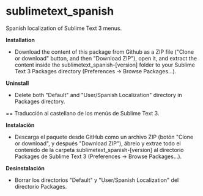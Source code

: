 sublimetext_spanish
===================

Spanish localization of Sublime Text 3 menus.


**Installation**

- Download the content of this package from Github as a ZIP file ("Clone or download" button, and then "Download ZIP"), open it, and extract the content inside the sublimetext_spanish-[version] folder to your Sublime Text 3 Packages directory (Preferences -> Browse Packages...).


**Uninstall**

- Delete both "Default" and "User/Spanish Localization" directory in Packages directory.


==
Traducción al castellano de los menús de Sublime Text 3.


**Instalación**

- Descarga el paquete desde GitHub como un archivo ZIP (botón "Clone or download", y después "Download ZIP"), ábrelo y extrae todo el contenido de la carpeta sublimetext_spanish-[version] al directorio Packages de Sublime Text 3 (Preferences -> Browse Packages...).


**Desinstalación**

- Borrar los directorios "Default" y "User/Spanish Localization" del directorio Packages.
